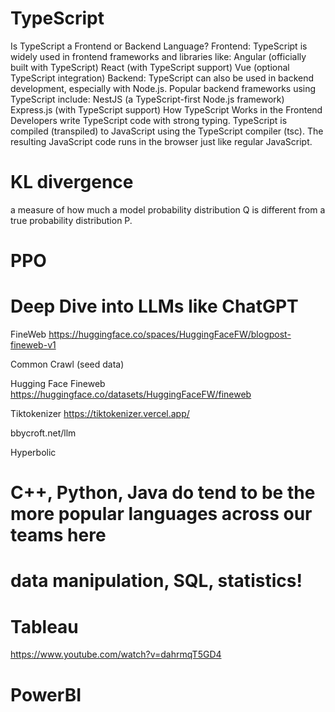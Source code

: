 # TypeScript

Is TypeScript a Frontend or Backend Language?
Frontend: TypeScript is widely used in frontend frameworks and libraries like:
Angular (officially built with TypeScript)
React (with TypeScript support)
Vue (optional TypeScript integration)
Backend: TypeScript can also be used in backend development, especially with Node.js. Popular backend frameworks using TypeScript include:
NestJS (a TypeScript-first Node.js framework)
Express.js (with TypeScript support)
How TypeScript Works in the Frontend
Developers write TypeScript code with strong typing.
TypeScript is compiled (transpiled) to JavaScript using the TypeScript compiler (tsc).
The resulting JavaScript code runs in the browser just like regular JavaScript.


# KL divergence

 a measure of how much a model probability distribution Q is different from a true probability distribution P.


 # PPO




 # Deep Dive into LLMs like ChatGPT

 FineWeb
 https://huggingface.co/spaces/HuggingFaceFW/blogpost-fineweb-v1

 Common Crawl (seed data)

 Hugging Face Fineweb  https://huggingface.co/datasets/HuggingFaceFW/fineweb

 Tiktokenizer  https://tiktokenizer.vercel.app/

 bbycroft.net/llm

 Hyperbolic



 # C++, Python, Java do tend to be the more popular languages across our teams here


 # data manipulation, SQL, statistics!


 # Tableau

https://www.youtube.com/watch?v=dahrmqT5GD4



 # PowerBI

 #